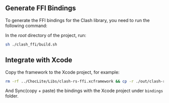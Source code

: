 ## Generate FFI Bindings

To generate the FFI bindings for the Clash library, you need to run the following command:

In the *root* directory of the project, run:

```bash
sh ./clash_ffi/build.sh
```

## Integrate with Xcode

Copy the framework to the Xcode project, for example:

```bash
rm -rf ../ChocLite/Libs/clash-rs-ffi.xcframework && cp -r ./out/clash-rs-ffi.xcframework ../ChocLite/Libs
```

And Sync(copy + paste) the bindings with the Xcode project under `bindings` folder.

